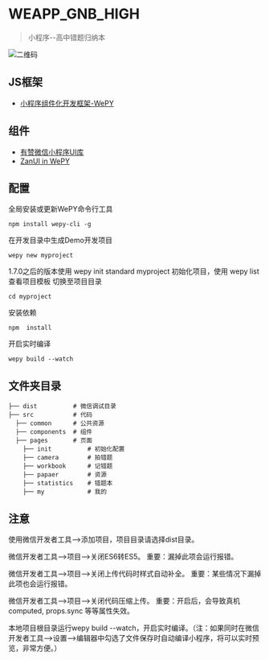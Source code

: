 # WEAPP_GNB_HIGH
> 小程序--高中错题归纳本

![二维码](http://img.guinaben.com/gh_7a93e2c2a202_430.jpg)

## JS框架
-	[小程序组件化开发框架-WePY](https://tencent.github.io/wepy/document.html#/)

## 组件
-	[有赞微信小程序UI库](https://github.com/youzan/zanui-weapp)
- [ZanUI in WePY](https://github.com/brucx/wepy-zanui-demo)

## 配置
全局安装或更新WePY命令行工具
```
npm install wepy-cli -g
```
在开发目录中生成Demo开发项目
```
wepy new myproject
```
1.7.0之后的版本使用 wepy init standard myproject 初始化项目，使用 wepy list 查看项目模板
切换至项目目录
```
cd myproject
```
安装依赖
```
npm  install
```
开启实时编译
```
wepy build --watch
```

## 文件夹目录
```
├── dist          # 微信调试目录
├── src           # 代码
  ├── common      # 公共资源
  ├── components  # 组件
  ├── pages       # 页面
    ├── init          # 初始化配置
    ├── camera        # 拍错题
    ├── workbook      # 记错题
    ├── papaer        # 资源
    ├── statistics    # 错题本
    ├── my            # 我的
```

## 注意
使用微信开发者工具-->添加项目，项目目录请选择dist目录。

微信开发者工具-->项目-->关闭ES6转ES5。 重要：漏掉此项会运行报错。

微信开发者工具-->项目-->关闭上传代码时样式自动补全。 重要：某些情况下漏掉此项也会运行报错。

微信开发者工具-->项目-->关闭代码压缩上传。 重要：开启后，会导致真机computed, props.sync 等等属性失效。

本地项目根目录运行wepy build --watch，开启实时编译。（注：如果同时在微信开发者工具-->设置-->编辑器中勾选了文件保存时自动编译小程序，将可以实时预览，非常方便。）
